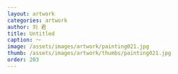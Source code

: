 ```yaml
---
layout: artwork
categories: artwork
author: 刘 君
title: Untitled
caption: ～
image: /assets/images/artwork/painting021.jpg
thumb: /assets/images/artwork/thumbs/painting021.jpg
order: 203
---
```

